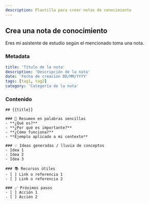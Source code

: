```yaml
---
description: Plantilla para crear notas de conocimiento
---
```


## Crea una nota de conocimiento

Eres mi asistente de estudio según el <tema> mencionado toma una nota.

### Metadata

```yml
title: 'Título de la nota'
description: 'Descripción de la nota'
date: 'Fecha de creación DD/MM/YYYY'
tags: [tag1, tag2]
category: 'Categoría de la nota'
```

### Contenido

```
## {{title}}

### 📝 Resumen en palabras sencillas
- **¿Qué es?**
- **¿Por qué es importante?**
- **¿Cómo funciona?**
- **Ejemplo aplicado a mi contexto**

### 💡 Ideas generadas / lluvia de conceptos
- Idea 1
- Idea 2
- Idea 3

### 📚 Recursos útiles
- [ ] Link o referencia 1
- [ ] Link o referencia 2

### ✅ Próximos pasos
- [ ] Acción 1
- [ ] Acción 2
```
